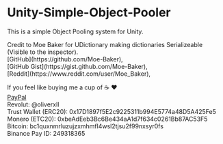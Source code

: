 # Unity-Simple-Object-Pooler

<p>
This is a simple Object Pooling system for Unity.
</p>
<p>
Credit to Moe Baker for UDictionary making dictionaries Serializeable (Visible to the inspector). <br>
[GitHub](https://github.com/Moe-Baker), <br>
[GitHub Gist](https://gist.github.com/Moe-Baker), <br>
[Reddit](https://www.reddit.com/user/Moe_Baker), <br>
</p>

<p>
If you feel like buying me a cup of ☕ ❤ <br>
<a href="https://www.paypal.com/donate/?hosted_button_id=FPR6AWS677J96">PayPal</a> <br>
Revolut: @oliverxll <br>
Trust Wallet (ERC20): 0x17D1897f5E2c9225311b994E5774a48D5A425Fe5 <br>
Monero (ETC20): 0xbeAdEeb3Bc6Be434aA1d7f634c0261Bb87AC53F5 <br>
Bitcoin: bc1quxnmrluzujzxmhmfl4wsl2tjsu2f99nxsyr0fs <br>
Binance Pay ID: 249318365 <br>
</p>

